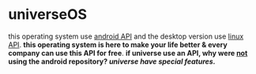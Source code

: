 # universeOS
this operating system use <ins>android API</ins>
and the desktop version use <ins>linux API</ins>. 
**this operating system is here to make your life better & 
every company can use this API for free**.
**if universe use an API, why were <ins>not</ins> using the android repository?  _universe have special features._** 
